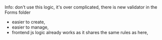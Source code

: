 Info: don't use this logic, it's over complicated, there is new validator in the Forms folder
- easier to create,
- easier to manage,
- frontend js logic already works as it shares the same rules as here,